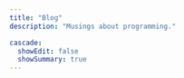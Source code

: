 ```yaml
---
title: "Blog"
description: "Musings about programming."

cascade:
  showEdit: false
  showSummary: true
---
```

